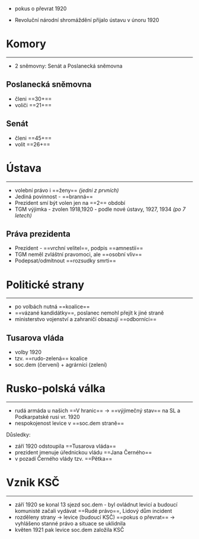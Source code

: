 - pokus o převrat 1920

- Revoluční národní shromáždění přijalo ústavu v únoru 1920

# Komory
---
- 2 sněmovny: Senát a Poslanecká sněmovna
## Poslanecká sněmovna
- členi ==30+==
- voliči ==21+==

## Senát
- členi ==45+==
- volit ==26+==

# Ústava
---
- volební právo i ==ženy== _(jedni z prvních)_
- Jediná povinnost - ==branná==
- Prezident smí být volen jen na ==2== období
- TGM výjimka - zvolen 1918,1920 - podle nové ústavy, 1927, 1934 _(po 7 letech)_

## Práva prezidenta
- Prezident - ==vrchní velitel==, podpis ==amnestií==
- TGM neměl zvláštní pravomoci, ale ==osobní vliv==
- Podepsat/odmítnout ==rozsudky smrti==

# Politické strany
---
- po volbách nutná ==koalice==
- ==vázané kandidátky==, poslanec nemohl přejít k jiné straně
- ministerstvo vojenství a zahraničí obsazují ==odborníci==

## Tusarova vláda
- volby 1920
- tzv. ==rudo-zelená== koalice
- soc.dem (červení) + agrárníci (zelení)

# Rusko-polská válka
---
- rudá armáda u našich ==V hranic==  $\longrightarrow$ ==výjimečný stav== na SL a Podkarpatské rusi vr. 1920
- nespokojenost levice v ==soc.dem straně==

Důsledky:
- září 1920 odstoupila ==Tusarova vláda==
- prezident jmenuje úřednickou vládu ==Jana Černého==
- v pozadí Černého vlády tzv. ==Pětka==

# Vznik KSČ
---
- září 1920 se konal 13 sjezd soc.dem - byl ovládnut levicí a budoucí komunisté začali vydávat ==Rudé právo==, Lidový dům incident
- rozděleny strany  $\longrightarrow$ levice (budoucí KSČ) ==pokus o převrat== $\longrightarrow$ vyhlášeno stanné právo a situace se uklidnila
- květen 1921 pak levice soc.dem založila KSČ